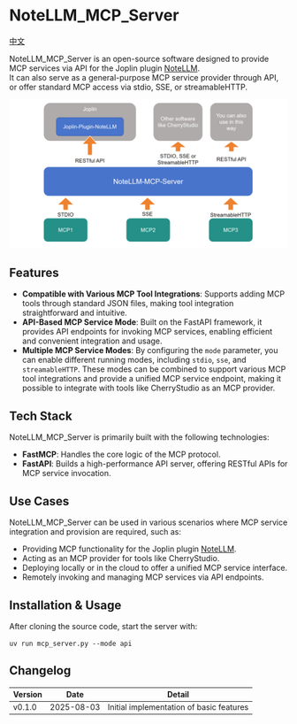 # NoteLLM_MCP_Server

[中文](docs/README_CN.md)

NoteLLM_MCP_Server is an open-source software designed to provide MCP services via API for the Joplin plugin [NoteLLM](https://github.com/HorseSword/joplin-plugin-notellm).  
It can also serve as a general-purpose MCP service provider through API, or offer standard MCP access via stdio, SSE, or streamableHTTP.

![image-20250804125754732](./_img/image-20250804125754732.png)



## Features

- **Compatible with Various MCP Tool Integrations**: Supports adding MCP tools through standard JSON files, making tool integration straightforward and intuitive.
- **API-Based MCP Service Mode**: Built on the FastAPI framework, it provides API endpoints for invoking MCP services, enabling efficient and convenient integration and usage.
- **Multiple MCP Service Modes**: By configuring the `mode` parameter, you can enable different running modes, including `stdio`, `sse`, and `streamableHTTP`. These modes can be combined to support various MCP tool integrations and provide a unified MCP service endpoint, making it possible to integrate with tools like CherryStudio as an MCP provider.

## Tech Stack

NoteLLM_MCP_Server is primarily built with the following technologies:

- **FastMCP**: Handles the core logic of the MCP protocol.
- **FastAPI**: Builds a high-performance API server, offering RESTful APIs for MCP service invocation.

## Use Cases

NoteLLM_MCP_Server can be used in various scenarios where MCP service integration and provision are required, such as:

- Providing MCP functionality for the Joplin plugin [NoteLLM](https://github.com/HorseSword/joplin-plugin-notellm).
- Acting as an MCP provider for tools like CherryStudio.
- Deploying locally or in the cloud to offer a unified MCP service interface.
- Remotely invoking and managing MCP services via API endpoints.

## Installation & Usage

After cloning the source code, start the server with:
```
uv run mcp_server.py --mode api
```

## Changelog

Version | Date | Detail
--|--|--
v0.1.0 | 2025-08-03 | Initial implementation of basic features